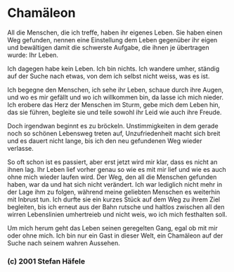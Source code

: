 # Chamäleon

All die Menschen, die ich treffe, haben ihr eigenes Leben.
Sie haben einen Weg gefunden, nennen eine Einstellung dem Leben gegenüber ihr eigen und bewältigen damit die schwerste Aufgabe, die ihnen je übertragen wurde: Ihr Leben.

Ich dagegen habe kein Leben. Ich bin nichts.
Ich wandere umher, ständig auf der Suche nach etwas, von dem ich selbst nicht weiss, was es ist.

Ich begegne den Menschen, ich sehe ihr Leben, schaue durch ihre Augen, und wo es mir gefällt und wo ich willkommen bin, da lasse ich mich nieder. Ich erobere das Herz der Menschen im Sturm, gebe mich dem Leben hin, das sie führen, begleite sie und teile sowohl ihr Leid wie auch ihre Freude.

Doch irgendwan beginnt es zu bröckeln. Unstimmigkeiten in dem gerade noch so schönen Lebensweg treten auf, Unzufriedenheit macht sich breit und es dauert nicht lange, bis ich den neu gefundenen Weg wieder verlasse. 

So oft schon ist es passiert, aber erst jetzt wird mir klar, dass es nicht an ihnen lag. Ihr Leben lief vorher genau so wie es mit mir lief und wie es auch ohne mich wieder laufen wird. Der Weg, den all die Menschen gefunden haben, war da und hat sich nicht verändert. Ich war lediglich nicht mehr in der Lage ihm zu folgen, während meine geliebten Menschen es weiterhin mit Inbrust tun.
Ich durfte sie ein kurzes Stück auf dem Weg zu ihrem Ziel begleiten, bis ich erneut aus der Bahn rutsche und haltlos zwischen all den wirren Lebenslinien umhertreieb und nicht weis, wo ich mich festhalten soll.

Um mich herum geht das Leben seinen geregelten Gang, egal ob mit mir oder ohne mich. Ich bin nur ein Gast in dieser Welt, ein Chamäleon auf der Suche nach seinem wahren Aussehen.

### (c) 2001 Stefan Häfele